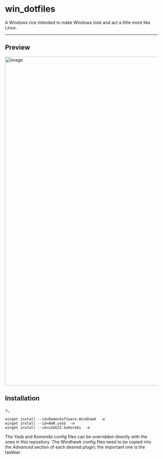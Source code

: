 ﻿# win_dotfiles
A Windows rice intended to make Windows look and act a little more like Linux.

---
## Preview
<img width="1920" height="1080" alt="image" src="https://github.com/user-attachments/assets/f9f1d518-b1cc-451e-8ba9-c4ae5cdc81d6" />


## Installation

\>_
```
winget install --id=RamenSoftware.Windhawk  -e
winget install --id=AmN.yasb  -e
winget install --id=LGUG2Z.komorebi  -e
```
The Yasb and Komorebi config files can be overridden directly with the ones in this repository.
The Windhawk config files need to be copied into the *Advanced* section of each desired plugin; the important one is the taskbar.





